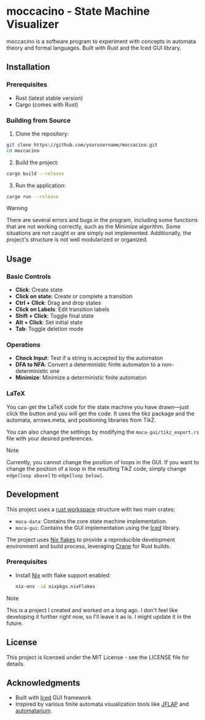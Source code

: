 # moccacino - State Machine Visualizer

moccacino is a software program to experiment with concepts in automata theory and formal languages. Built with Rust and the Iced GUI library.

## Installation

### Prerequisites

- Rust (latest stable version)
- Cargo (comes with Rust)

### Building from Source

1. Clone the repository:
```bash
git clone https://github.com/yourusername/moccacino.git
cd moccacino
```

2. Build the project:
```bash
cargo build --release
```

3. Run the application:
```bash
cargo run --release
```

> [!WARNING]
>
> There are several errors and bugs in the program, including some 
> functions that are not working correctly, such as the Minimize algorithm.
> Some situations are not caught or are simply not implemented.
> Additionally, the project's structure is not well modularized or organized.

## Usage

### Basic Controls

- **Click**: Create state
- **Click on state**: Create or complete a transition
- **Ctrl + Click**: Drag and drop states
- **Click on Labels**: Edit transition labels
- **Shift + Click**: Toggle final state
- **Alt + Click**: Set initial state
- **Tab**: Toggle deletion mode

### Operations

- **Check Input**: Test if a string is accepted by the automaton
- **DFA to NFA**: Convert a deterministic finite automaton to a non-deterministic one
- **Minimize**: Minimize a deterministic finite automaton

### LaTeX

You can get the LaTeX code for the state machine you have drawn—just click the button and you will get the code. It uses the tikz package and the automata, arrows.meta, and positioning libraries from TikZ.

You can also change the settings by modifying the `moca-gui/tikz_export.rs` file with your desired preferences.

> [!NOTE]
>
> Currently, you cannot change the position of loops in the GUI. If you want to change the position 
> of a loop in the resulting TikZ code, simply change `edge[loop above]` to `edge[loop below]`.

## Development

This project uses a [rust workspace](https://doc.rust-lang.org/book/ch14-03-cargo-workspaces.html) structure with two main crates:

- `moca-data`: Contains the core state machine implementation.
- `moca-gui`: Contains the GUI implementation using the [Iced](https://github.com/iced-rs/iced) library.

The project uses [Nix flakes](https://nixos.wiki/wiki/Flakes) to provide a reproducible development environment and build process, leveraging [Crane](https://github.com/ipetkov/crane) for Rust builds.

### Prerequisites

- Install [Nix](https://nixos.org/download.html) with flake support enabled:
  ```bash
  nix-env -iA nixpkgs.nixFlakes

> [!NOTE]
>
> This is a project I created and worked on a long ago. 
> I don't feel like developing it further right now, so 
> I'll leave it as is. I might update it in the future.

## License

This project is licensed under the MIT License - see the LICENSE file for details.

## Acknowledgments

- Built with [Iced](https://github.com/iced-rs/iced) GUI framework
- Inspired by various finite automata visualization tools like [JFLAP](https://www.jflap.org/) and [automatarium](https://github.com/automatarium/automatarium).
